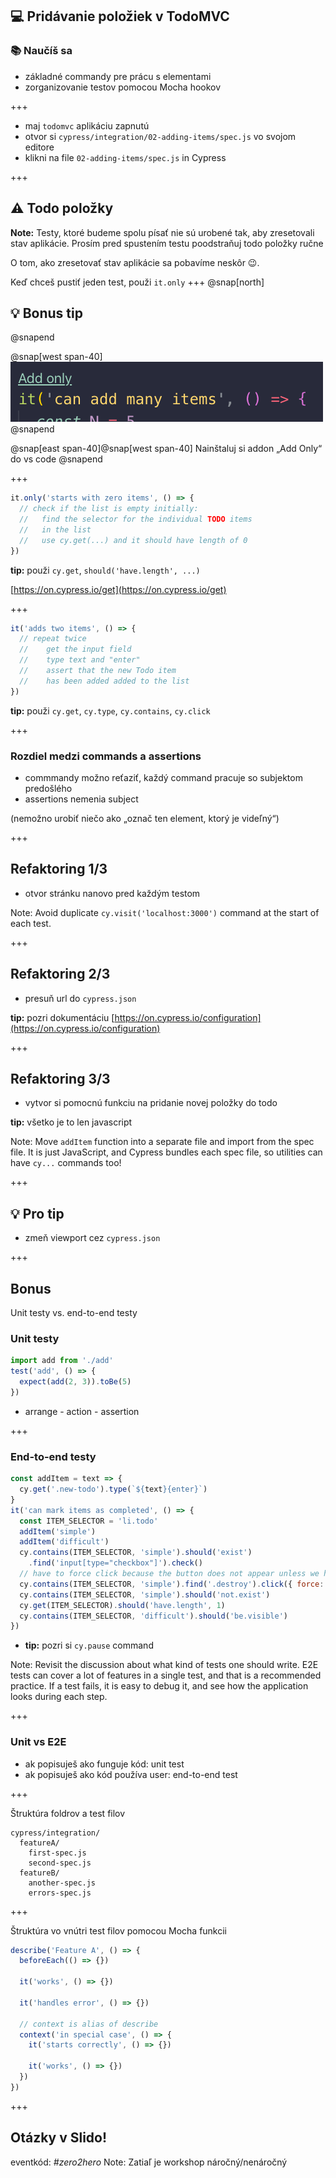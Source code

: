 ## 💻 Pridávanie položiek v TodoMVC

### 📚 Naučíš sa

- základné commandy pre prácu s elementami
- zorganizovanie testov pomocou Mocha hookov

+++

- maj `todomvc` aplikáciu zapnutú
- otvor si `cypress/integration/02-adding-items/spec.js` vo svojom editore
- klikni na file `02-adding-items/spec.js` in Cypress

+++

## ⚠️ Todo položky

**Note:** Testy, ktoré budeme spolu písať nie sú urobené tak, aby zresetovali stav aplikácie. Prosím pred spustením testu poodstraňuj todo položky ručne

O tom, ako zresetovať stav aplikácie sa pobavíme neskôr 😉.

Keď chceš pustiť jeden test, použi `it.only`
+++
@snap[north]
## 💡 Bonus tip
@snapend

@snap[west span-40]
![VSCode icons](/slides/02-adding-items/img/add-only.png)
@snapend

@snap[east span-40]@snap[west span-40]
Nainštaluj si addon „Add Only“ do vs code
@snapend

+++

```js
it.only('starts with zero items', () => {
  // check if the list is empty initially:
  //   find the selector for the individual TODO items
  //   in the list
  //   use cy.get(...) and it should have length of 0
})
```

**tip:** použi `cy.get`, `should('have.length', ...)`

[https://on.cypress.io/get](https://on.cypress.io/get)

+++

```js
it('adds two items', () => {
  // repeat twice
  //    get the input field
  //    type text and "enter"
  //    assert that the new Todo item
  //    has been added added to the list
})
```

**tip:** použi `cy.get`, `cy.type`, `cy.contains`, `cy.click`

+++
### Rozdiel medzi commands a assertions

- commmandy možno reťaziť, každý command pracuje so subjektom predošlého
- assertions nemenia subject

(nemožno urobiť niečo ako „označ ten element, ktorý je videľný“)

+++

## Refaktoring 1/3

- otvor stránku nanovo pred každým testom

Note:
Avoid duplicate `cy.visit('localhost:3000')` command at the start of each test.

+++

## Refaktoring 2/3

- presuň url do `cypress.json`

**tip:** pozri dokumentáciu [https://on.cypress.io/configuration](https://on.cypress.io/configuration)

+++

## Refaktoring 3/3

- vytvor si pomocnú funkciu na pridanie novej položky do todo

**tip:** všetko je to len javascript

Note:
Move `addItem` function into a separate file and import from the spec file. It is just JavaScript, and Cypress bundles each spec file, so utilities can have `cy...` commands too!

+++

## 💡 Pro tip

- zmeň viewport cez `cypress.json`

+++

## Bonus

Unit testy vs. end-to-end testy

### Unit testy

```javascript
import add from './add'
test('add', () => {
  expect(add(2, 3)).toBe(5)
})
```

- arrange - action - assertion

+++

### End-to-end testy

```javascript
const addItem = text => {
  cy.get('.new-todo').type(`${text}{enter}`)
}
it('can mark items as completed', () => {
  const ITEM_SELECTOR = 'li.todo'
  addItem('simple')
  addItem('difficult')
  cy.contains(ITEM_SELECTOR, 'simple').should('exist')
    .find('input[type="checkbox"]').check()
  // have to force click because the button does not appear unless we hover
  cy.contains(ITEM_SELECTOR, 'simple').find('.destroy').click({ force: true })
  cy.contains(ITEM_SELECTOR, 'simple').should('not.exist')
  cy.get(ITEM_SELECTOR).should('have.length', 1)
  cy.contains(ITEM_SELECTOR, 'difficult').should('be.visible')
})
```

- **tip:** pozri si `cy.pause` command

Note:
Revisit the discussion about what kind of tests one should write. E2E tests can cover a lot of features in a single test, and that is a recommended practice. If a test fails, it is easy to debug it, and see how the application looks during each step.

+++

### Unit vs E2E

- ak popisuješ ako funguje kód: unit test
- ak popisuješ ako kód používa user: end-to-end test

+++

Štruktúra foldrov a test filov

```text
cypress/integration/
  featureA/
    first-spec.js
    second-spec.js
  featureB/
    another-spec.js
    errors-spec.js
```

+++

Štruktúra vo vnútri test filov pomocou Mocha funkcii

```js
describe('Feature A', () => {
  beforeEach(() => {})

  it('works', () => {})

  it('handles error', () => {})

  // context is alias of describe
  context('in special case', () => {
    it('starts correctly', () => {})

    it('works', () => {})
  })
})
```
+++ 

## Otázky v Slido!

eventkód: *#zero2hero*
Note:
Zatiaľ je workshop náročný/nenáročný
